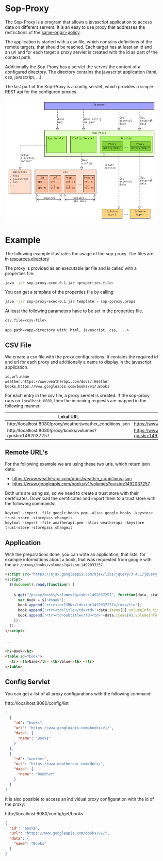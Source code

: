 # Sop-Proxy

The Sop-Proxy is a program that allows a javascript application to access data 
on different servers. It is an easy to use proxy that addresses the restrictions 
of the [same-origin-policy](https://en.wikipedia.org/wiki/Same-origin_policy).

The application is started with a csv file, which contains definitions of the
remote targets, that should be reached. Each target has at least an id and an
url and for each target a proxy servlet is created with the id as part of the
context path.

Additionally the Sop-Proxy has a servlet the serves the content of a configured
directory. The directory contains the javascript application (html, css, 
javascript, ...).

The last part of the Sop-Proxy is a config servlet, which provides a simple REST
api for the configured proxies.

![Sop-Proxy](resources/sop-proxy.png)

# Example
The following example illustrates the usage of the sop-proxy. The files are in
[resources directory](https://github.com/dead-end/sop-proxy/tree/master/src/main/resources)

The proxy is provided as an executable jar file and is called with a properties 
file.

```bash
java -jar sop-proxy-exec-0.1.jar <properties-file>
```

You can get a template of the properties file by calling:

```bash
java -jar sop-proxy-exec-0.1.jar template > sop-pproxy.props
```

At least the following parameters have to be set in the properties file.

```
csv.file=<csv-file>

app.path=<app-directory with: html, javascript, css, ...>
```

## CSV File
We create a csv file with the proxy configurations. It contains the required id 
and url for each proxy and additionally a name to display in the javascript 
application.

```csv
id,url,name
weather,https://www.weatherapi.com/docs/,Weather
books,https://www.googleapis.com/books/v1/,Books
```

For each entry in the csv file, a proxy servlet is created. If the sop-proxy 
runs on `localhost:8080`, then the incoming requests are mapped in the following 
manner.

|Lokal URL|Remote URL|
|---|---|
|http://localhost:8080/proxy/weather/weather_conditions.json|https://www.weatherapi.com/docs/weather_conditions.json|
|http://localhost:8080/proxy/books/volumes?q=isbn:1492037257|https://www.googleapis.com/books/v1/volumes?q=isbn:1492037257|

## Remote URL's
For the following example we are using these two urls, which return json data:

- https://www.weatherapi.com/docs/weather_conditions.json
- https://www.googleapis.com/books/v1/volumes?q=isbn:1492037257

Both urls are using ssl, so we need to create a trust store with their 
certificates. Download the certificates and import them to a trust store with 
the following commands:

```
keytool -import -file google-books.pem -alias google-books -keystore trust-store -storepass changeit
keytool -import -file weatherapi.pem -alias weatherapi -keystore trust-store -storepass changeit
```

## Application

With the preparations done, you can write an application, that lists, for 
example informations about a book, that was requested from google with the uri:
`/proxy/books/volumes?q=isbn:1492037257`.

```html
<script src="https://ajax.googleapis.com/ajax/libs/jquery/3.4.1/jquery.min.js"></script>
<script>
  $(document).ready(function() {
  
    $.get("/proxy/books/volumes?q=isbn:1492037257", function(data, status){
      var book = $('#book');
      book.append('<tr><td>ISBN</td><td>1492037257</td></tr>');
      book.append('<tr><td>Title</td><td>'+data.items[0].volumeInfo.title+'</td></tr>');
      book.append('<tr><td>Subtitle</td><td>'+data.items[0].volumeInfo.subtitle+'</td></tr>');
    });
  });
</script>

...

<h2>Book</h2>
<table id="book">
  <tr> <th>Name</th> <th>Value</th> </tr>
</table>
```

## Config Servlet
You can get a list of all proxy configurations with the following command:

http://localhost:8080/config/list

```json
[
  {
    "id": "books",
    "url": "https://www.googleapis.com/books/v1/",
    "data": {
      "name": "Books"
    }
  },
  {
    "id": "weather",
    "url": "https://www.weatherapi.com/docs/",
    "data": {
      "name": "Weather"
    }
  }
]
```

It is also possible to access an individual proxy configuration with the
id of the proxy:

http://localhost:8080/config/get/books

```json
{
  "id": "books",
  "url": "https://www.googleapis.com/books/v1/",
  "data": {
    "name": "Books"
  }
}
```

